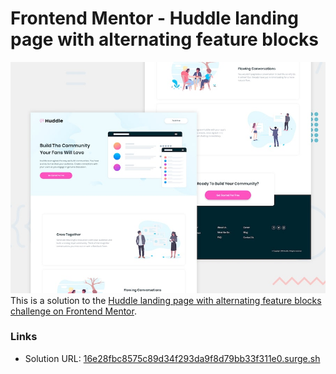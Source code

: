# Frontend Mentor - Huddle landing page with alternating feature blocks

![Design preview for the Huddle landing page with alternating feature blocks coding challenge](./design/desktop-preview.jpg)
This is a solution to the [Huddle landing page with alternating feature blocks challenge on Frontend Mentor](https://www.frontendmentor.io/challenges/huddle-landing-page-with-alternating-feature-blocks-5ca5f5981e82137ec91a5100).

### Links

- Solution URL: [16e28fbc8575c89d34f293da9f8d79bb33f311e0.surge.sh](https://16e28fbc8575c89d34f293da9f8d79bb33f311e0.surge.sh)
